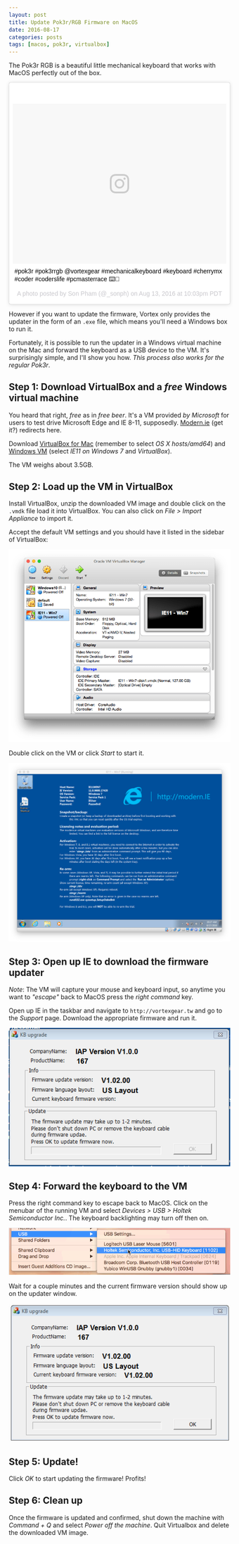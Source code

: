 ```yaml
---
layout: post
title: Update Pok3r/RGB Firmware on MacOS
date: 2016-08-17
categories: posts
tags: [macos, pok3r, virtualbox]
---
```


The Pok3r RGB is a beautiful little mechanical keyboard that works with MacOS
perfectly out of the box.

<blockquote class="instagram-media" data-instgrm-captioned data-instgrm-version="7" style=" background:#FFF; border:0; border-radius:3px; box-shadow:0 0 1px 0 rgba(0,0,0,0.5),0 1px 10px 0 rgba(0,0,0,0.15); margin: 1px; max-width:658px; padding:0; width:99.375%; width:-webkit-calc(100% - 2px); width:calc(100% - 2px);"><div style="padding:8px;"> <div style=" background:#F8F8F8; line-height:0; margin-top:40px; padding:37.4074074074% 0; text-align:center; width:100%;"> <div style=" background:url(data:image/png;base64,iVBORw0KGgoAAAANSUhEUgAAACwAAAAsCAMAAAApWqozAAAABGdBTUEAALGPC/xhBQAAAAFzUkdCAK7OHOkAAAAMUExURczMzPf399fX1+bm5mzY9AMAAADiSURBVDjLvZXbEsMgCES5/P8/t9FuRVCRmU73JWlzosgSIIZURCjo/ad+EQJJB4Hv8BFt+IDpQoCx1wjOSBFhh2XssxEIYn3ulI/6MNReE07UIWJEv8UEOWDS88LY97kqyTliJKKtuYBbruAyVh5wOHiXmpi5we58Ek028czwyuQdLKPG1Bkb4NnM+VeAnfHqn1k4+GPT6uGQcvu2h2OVuIf/gWUFyy8OWEpdyZSa3aVCqpVoVvzZZ2VTnn2wU8qzVjDDetO90GSy9mVLqtgYSy231MxrY6I2gGqjrTY0L8fxCxfCBbhWrsYYAAAAAElFTkSuQmCC); display:block; height:44px; margin:0 auto -44px; position:relative; top:-22px; width:44px;"></div></div> <p style=" margin:8px 0 0 0; padding:0 4px;"> <a href="https://www.instagram.com/p/BJE6JyEhRBT/" style=" color:#000; font-family:Arial,sans-serif; font-size:14px; font-style:normal; font-weight:normal; line-height:17px; text-decoration:none; word-wrap:break-word;" target="_blank"><!--_-->#pok3r #pok3rrgb @vortexgear #mechanicalkeyboard #keyboard #cherrymx #coder #coderslife #pcmasterrace ⌨️🙌</a></p> <p style=" color:#c9c8cd; font-family:Arial,sans-serif; font-size:14px; line-height:17px; margin-bottom:0; margin-top:8px; overflow:hidden; padding:8px 0 7px; text-align:center; text-overflow:ellipsis; white-space:nowrap;">A photo posted by Son Pham (@_sonph) on <time style=" font-family:Arial,sans-serif; font-size:14px; line-height:17px;" datetime="2016-08-14T05:03:54+00:00">Aug 13, 2016 at 10:03pm PDT</time></p></div></blockquote>
<script async defer src="//platform.instagram.com/en_US/embeds.js"></script>

<p></p>

However if you want to update the firmware, Vortex only provides
the updater in the form of an `.exe` file, which means you'll need a Windows box
to run it.

Fortunately, it is possible to run the updater in a Windows virtual machine on
the Mac and forward the keyboard as a USB device to the VM. It's surprisingly
simple, and I'll show you how. _This process also works for the regular Pok3r_.

## Step 1: Download VirtualBox and a _free_ Windows virtual machine
You heard that right, _free_ as in _free beer_. It's a VM provided _by
Microsoft_ for users to test drive Microsoft Edge and IE 8-11, supposedly.
[Modern.ie](http://modern.ie) (get it?) redirects here.

Download [VirtualBox for Mac](https://www.virtualbox.org/wiki/Downloads)
(remember to select _OS X hosts/amd64_) and
[Windows VM](https://developer.microsoft.com/en-us/microsoft-edge/tools/vms/)
(select _IE11 on Windows 7_ and _VirtualBox_).

The VM weighs about 3.5GB.

## Step 2: Load up the VM in VirtualBox
Install VirtualBox, unzip the downloaded VM image and double click on the
`.vmdk` file load it into VirtualBox. You can also click on
_File > Import Appliance_ to import it.

Accept the default VM settings and you should have it listed in the sidebar
of VirtualBox:

<img class="no-shadow" alt="pok3r-macos-virtualbox" src="/assets/images/pok3r-macos-virtualbox.png">

Double click on the VM or click _Start_ to start it.

<img class="no-shadow" alt="pok3r-macos-virtualbox-vm" src="/assets/images/pok3r-macos-virtualbox-vm.png">

## Step 3: Open up IE to download the firmware updater
_Note_: The VM will capture your mouse and keyboard input, so anytime you want
to _"escape"_ back to MacOS press the _right command_ key.

Open up IE in the taskbar and navigate to `http://vortexgear.tw` and go to the
_Support_ page. Download the appropriate firmware and run it.

![pok3r-macos-updater](/assets/images/pok3r-macos-updater.png)

## Step 4: Forward the keyboard to the VM
Press the right command key to escape back to MacOS. Click on the menubar of
the running VM and select _Devices > USB > Holtek Semiconductor Inc._. The
keyboard backlighting may turn off then on.

![pok3r-macos-virtualbox-devices](/assets/images/pok3r-macos-virtualbox-devices.png)

Wait for a couple minutes and the
current firmware version should show up on the updater window.

![pok3r-macos-updater-current](/assets/images/pok3r-macos-updater-current.png)

## Step 5: Update!
Click _OK_ to start updating the firmware! Profits!

## Step 6: Clean up
Once the firmware is updated and confirmed, shut down the machine with
_Command + Q_ and select _Power off the machine_. Quit Virtualbox and delete
the downloaded VM image.
